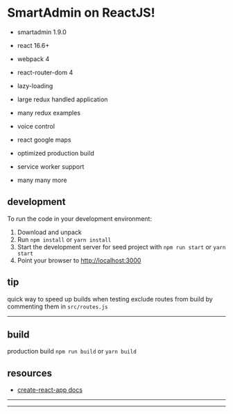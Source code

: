 SmartAdmin on ReactJS!
======================

* smartadmin 1.9.0
* react 16.6+
* webpack 4
* react-router-dom 4

* lazy-loading
* large redux handled application
* many redux examples 
* voice control
* react google maps

* optimized production build
* service worker support
* many many more   
     

development
-----------
To run the code in your development environment:

1. Download and unpack
2. Run `npm install` or `yarn install`
3. Start the development server for seed project with `npm run start` or `yarn start`
4. Point your browser to [http://localhost:3000](http://localhost:3000)


tip 
---
quick way to speed up builds when testing 
exclude routes from build by commenting them in `src/routes.js`

***********************************************

build
-----
production build
`npm run build` or `yarn build`



resources
---------
- [create-react-app docs](https://github.com/facebook/create-react-app)

-----------------------------------------------



******************************************************************